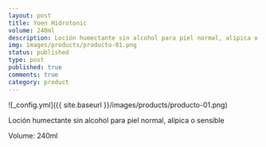 ```yaml
---
layout: post
title: Yoen Hidrotonic
volume: 240ml
description: Loción humectante sin alcohol para piel normal, alípica o sensible
img: images/products/producto-01.png
status: published
type: post
published: true
comments: true
category: product
---
```

![_config.yml]({{ site.baseurl }}/images/products/producto-01.png)

Loción humectante sin alcohol para piel normal, alípica o sensible

Volume: 240ml

